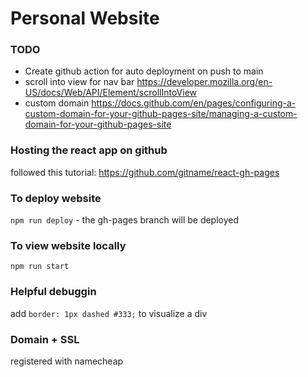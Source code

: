 # Personal Website

### TODO
- Create github action for auto deployment on push to main
- scroll into view for nav bar https://developer.mozilla.org/en-US/docs/Web/API/Element/scrollIntoView
- custom domain https://docs.github.com/en/pages/configuring-a-custom-domain-for-your-github-pages-site/managing-a-custom-domain-for-your-github-pages-site

### Hosting the react app on github
followed this tutorial: https://github.com/gitname/react-gh-pages

### To deploy website
`npm run deploy` - the gh-pages branch will be deployed

### To view website locally
`npm run start`

### Helpful debuggin
add `border: 1px dashed #333;` to visualize a div

### Domain + SSL
registered with namecheap